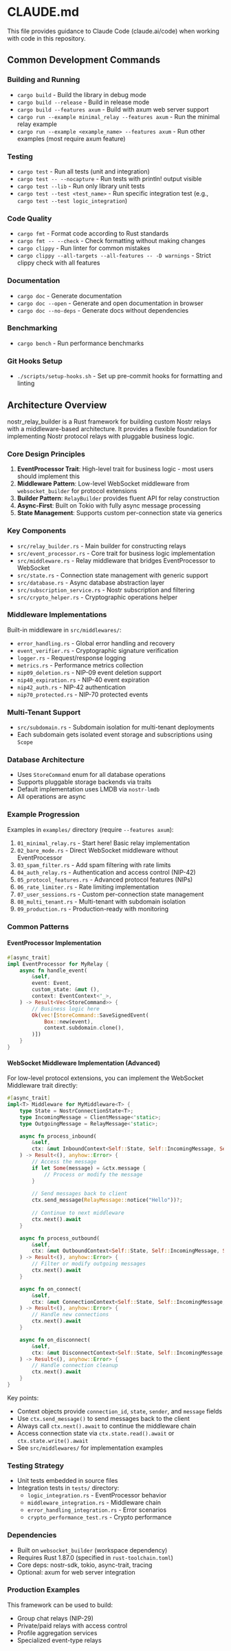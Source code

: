 # CLAUDE.md

This file provides guidance to Claude Code (claude.ai/code) when working with code in this repository.

## Common Development Commands

### Building and Running
- `cargo build` - Build the library in debug mode
- `cargo build --release` - Build in release mode
- `cargo build --features axum` - Build with axum web server support
- `cargo run --example minimal_relay --features axum` - Run the minimal relay example
- `cargo run --example <example_name> --features axum` - Run other examples (most require axum feature)

### Testing
- `cargo test` - Run all tests (unit and integration)
- `cargo test -- --nocapture` - Run tests with println! output visible
- `cargo test --lib` - Run only library unit tests
- `cargo test --test <test_name>` - Run specific integration test (e.g., `cargo test --test logic_integration`)

### Code Quality
- `cargo fmt` - Format code according to Rust standards
- `cargo fmt -- --check` - Check formatting without making changes
- `cargo clippy` - Run linter for common mistakes
- `cargo clippy --all-targets --all-features -- -D warnings` - Strict clippy check with all features

### Documentation
- `cargo doc` - Generate documentation
- `cargo doc --open` - Generate and open documentation in browser
- `cargo doc --no-deps` - Generate docs without dependencies

### Benchmarking
- `cargo bench` - Run performance benchmarks

### Git Hooks Setup
- `./scripts/setup-hooks.sh` - Set up pre-commit hooks for formatting and linting

## Architecture Overview

nostr_relay_builder is a Rust framework for building custom Nostr relays with a middleware-based architecture. It provides a flexible foundation for implementing Nostr protocol relays with pluggable business logic.

### Core Design Principles

1. **EventProcessor Trait**: High-level trait for business logic - most users should implement this
2. **Middleware Pattern**: Low-level WebSocket middleware from `websocket_builder` for protocol extensions
3. **Builder Pattern**: `RelayBuilder` provides fluent API for relay construction
4. **Async-First**: Built on Tokio with fully async message processing
5. **State Management**: Supports custom per-connection state via generics

### Key Components

- `src/relay_builder.rs` - Main builder for constructing relays
- `src/event_processor.rs` - Core trait for business logic implementation
- `src/middleware.rs` - Relay middleware that bridges EventProcessor to WebSocket
- `src/state.rs` - Connection state management with generic support
- `src/database.rs` - Async database abstraction layer
- `src/subscription_service.rs` - Nostr subscription and filtering
- `src/crypto_helper.rs` - Cryptographic operations helper

### Middleware Implementations

Built-in middleware in `src/middlewares/`:
- `error_handling.rs` - Global error handling and recovery
- `event_verifier.rs` - Cryptographic signature verification
- `logger.rs` - Request/response logging
- `metrics.rs` - Performance metrics collection
- `nip09_deletion.rs` - NIP-09 event deletion support
- `nip40_expiration.rs` - NIP-40 event expiration
- `nip42_auth.rs` - NIP-42 authentication
- `nip70_protected.rs` - NIP-70 protected events

### Multi-Tenant Support

- `src/subdomain.rs` - Subdomain isolation for multi-tenant deployments
- Each subdomain gets isolated event storage and subscriptions using `Scope`

### Database Architecture

- Uses `StoreCommand` enum for all database operations
- Supports pluggable storage backends via traits
- Default implementation uses LMDB via `nostr-lmdb`
- All operations are async

### Example Progression

Examples in `examples/` directory (require `--features axum`):
1. `01_minimal_relay.rs` - Start here! Basic relay implementation
2. `02_bare_mode.rs` - Direct WebSocket middleware without EventProcessor
3. `03_spam_filter.rs` - Add spam filtering with rate limits
4. `04_auth_relay.rs` - Authentication and access control (NIP-42)
5. `05_protocol_features.rs` - Advanced protocol features (NIPs)
6. `06_rate_limiter.rs` - Rate limiting implementation
7. `07_user_sessions.rs` - Custom per-connection state management
8. `08_multi_tenant.rs` - Multi-tenant with subdomain isolation
9. `09_production.rs` - Production-ready with monitoring

### Common Patterns

#### EventProcessor Implementation
```rust
#[async_trait]
impl EventProcessor for MyRelay {
    async fn handle_event(
        &self,
        event: Event,
        custom_state: &mut (),
        context: EventContext<'_>,
    ) -> Result<Vec<StoreCommand>> {
        // Business logic here
        Ok(vec![StoreCommand::SaveSignedEvent(
            Box::new(event),
            context.subdomain.clone(),
        )])
    }
}
```

#### WebSocket Middleware Implementation (Advanced)

For low-level protocol extensions, you can implement the WebSocket Middleware trait directly:

```rust
#[async_trait]
impl<T> Middleware for MyMiddleware<T> {
    type State = NostrConnectionState<T>;
    type IncomingMessage = ClientMessage<'static>;
    type OutgoingMessage = RelayMessage<'static>;

    async fn process_inbound(
        &self,
        ctx: &mut InboundContext<Self::State, Self::IncomingMessage, Self::OutgoingMessage>,
    ) -> Result<(), anyhow::Error> {
        // Access the message
        if let Some(message) = &ctx.message {
            // Process or modify the message
        }
        
        // Send messages back to client
        ctx.send_message(RelayMessage::notice("Hello"))?;
        
        // Continue to next middleware
        ctx.next().await
    }

    async fn process_outbound(
        &self,
        ctx: &mut OutboundContext<Self::State, Self::IncomingMessage, Self::OutgoingMessage>,
    ) -> Result<(), anyhow::Error> {
        // Filter or modify outgoing messages
        ctx.next().await
    }

    async fn on_connect(
        &self,
        ctx: &mut ConnectionContext<Self::State, Self::IncomingMessage, Self::OutgoingMessage>,
    ) -> Result<(), anyhow::Error> {
        // Handle new connections
        ctx.next().await
    }

    async fn on_disconnect(
        &self,
        ctx: &mut DisconnectContext<Self::State, Self::IncomingMessage, Self::OutgoingMessage>,
    ) -> Result<(), anyhow::Error> {
        // Handle connection cleanup
        ctx.next().await
    }
}
```

Key points:
- Context objects provide `connection_id`, `state`, `sender`, and `message` fields
- Use `ctx.send_message()` to send messages back to the client
- Always call `ctx.next().await` to continue the middleware chain
- Access connection state via `ctx.state.read().await` or `ctx.state.write().await`
- See `src/middlewares/` for implementation examples

### Testing Strategy

- Unit tests embedded in source files
- Integration tests in `tests/` directory:
  - `logic_integration.rs` - EventProcessor behavior
  - `middleware_integration.rs` - Middleware chain
  - `error_handling_integration.rs` - Error scenarios
  - `crypto_performance_test.rs` - Crypto performance

### Dependencies

- Built on `websocket_builder` (workspace dependency)
- Requires Rust 1.87.0 (specified in `rust-toolchain.toml`)
- Core deps: nostr-sdk, tokio, async-trait, tracing
- Optional: axum for web server integration

### Production Examples

This framework can be used to build:
- Group chat relays (NIP-29)
- Private/paid relays with access control
- Profile aggregation services
- Specialized event-type relays
